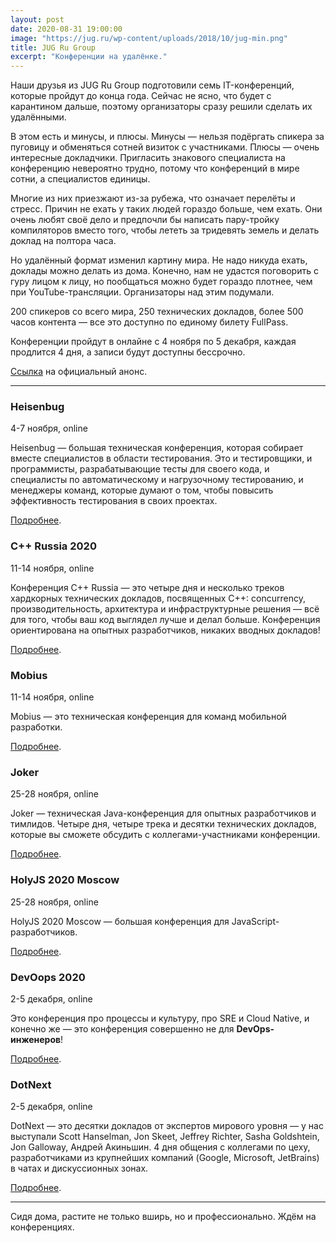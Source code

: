 ```yaml
---
layout: post
date: 2020-08-31 19:00:00
image: "https://jug.ru/wp-content/uploads/2018/10/jug-min.png"
title: JUG Ru Group
excerpt: "Конференции на удалёнке."
---
```


Наши друзья из JUG Ru Group подготовили семь IT-конференций, которые пройдут до конца года. Сейчас не ясно, что будет с карантином дальше, поэтому организаторы сразу решили сделать их удалёнными.

В этом есть и минусы, и плюсы. Минусы&nbsp;&mdash; нельзя подёргать спикера за пуговицу и обменяться сотней визиток с участниками. Плюсы&nbsp;&mdash; очень интересные докладчики. Пригласить знакового специалиста на конференцию невероятно трудно, потому что конференций в мире сотни, а специалистов единицы.

Многие из них приезжают из-за рубежа, что означает перелёты и стресс. Причин не ехать у таких людей гораздо больше, чем ехать. Они очень любят своё дело и предпочли бы написать пару-тройку компиляторов вместо того, чтобы лететь за тридевять земель и делать доклад на полтора часа.

Но удалённый формат изменил картину мира. Не надо никуда ехать, доклады можно делать из дома. Конечно, нам не удастся поговорить с гуру лицом к лицу, но пообщаться можно будет гораздо плотнее, чем при YouTube-трансляции. Организаторы над этим подумали.

200 спикеров со всего мира, 250 технических докладов, более 500 часов контента — все это доступно по единому билету FullPass.
 
Конференции пройдут в онлайне с 4 ноября по 5 декабря, каждая продлится 4 дня, а записи будут доступны бессрочно. 
 
[Ссылка](https://bit.ly/2YajBlX) на официальный анонс.

----

### Heisenbug
4-7 ноября, online

Heisenbug — большая техническая конференция, которая собирает вместе специалистов в области тестирования. Это и тестировщики, и программисты, разрабатывающие тесты для своего кода, и специалисты по автоматическому и нагрузочному тестированию, и менеджеры команд, которые думают о том, чтобы повысить эффективность тестирования в своих проектах.

[Подробнее](https://heisenbug-moscow.ru/).

### C++ Russia 2020
11-14 ноября, online

Конференция С++ Russia — это четыре дня и несколько треков хардкорных технических докладов, посвященных C++: concurrency, производительность, архитектура и инфраструктурные решения — всё для того, чтобы ваш код выглядел лучше и делал больше. Конференция ориентирована на опытных разработчиков, никаких вводных докладов!

[Подробнее](https://cppconf-piter.ru/).

### Mobius
11-14 ноября, online

Mobius — это техническая конференция для команд мобильной разработки.

[Подробнее](https://mobius-moscow.ru/).

### Joker
25-28 ноября, online

Joker — техническая Java-конференция для опытных разработчиков и тимлидов. Четыре дня, четыре трека и десятки технических докладов, которые вы сможете обсудить с коллегами-участниками конференции.

[Подробнее](https://jokerconf.com/).

### HolyJS 2020 Moscow
25-28 ноября, online

HolyJS 2020 Moscow — большая конференция для JavaScript-разработчиков.

[Подробнее](https://holyjs-moscow.ru/).

### DevOops 2020
2-5 декабря, online

Это конференция про процессы и культуру, про SRE и Cloud Native, и конечно же — это конференция совершенно не для **DevOps-инженеров**!

[Подробнее](https://devoops-piter.ru/).

### DotNext
2-5 декабря, online

DotNext — это десятки докладов от экспертов мирового уровня — у нас выступали Scott Hanselman, Jon Skeet, Jeffrey Richter, Sasha Goldshtein, Jon Galloway, Андрей Акиньшин. 4 дня общения с коллегами по цеху, разработчиками из крупнейших компаний (Google, Microsoft, JetBrains) в чатах и дискуссионных зонах.

[Подробнее](https://dotnext-moscow.ru/).

----

Сидя дома, растите не только вширь, но и профессионально. Ждём на конференциях.